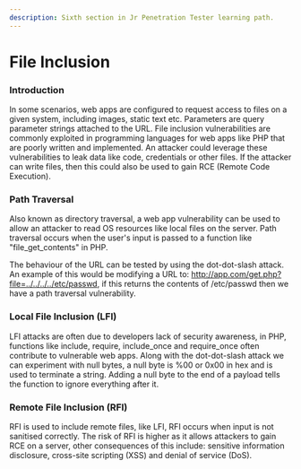 ```yaml
---
description: Sixth section in Jr Penetration Tester learning path.
---
```


# File Inclusion

### Introduction

In some scenarios, web apps are configured to request access to files on a given system, including images, static text etc. Parameters are query parameter strings attached to the URL. File inclusion vulnerabilities are commonly exploited in programming languages for web apps like PHP that are poorly written and implemented. An attacker could leverage these vulnerabilities to leak data like code, credentials or other files. If the attacker can write files, then this could also be used to gain RCE (Remote Code Execution).

### Path Traversal

Also known as directory traversal, a web app vulnerability can be used to allow an attacker to read OS resources like local files on the server. Path traversal occurs when the user's input is passed to a function like "file\_get\_contents" in PHP.&#x20;

The behaviour of the URL can be tested by using the dot-dot-slash attack. An example of this would be modifying a URL to: http://app.com/get.php?file=../../../../etc/passwd, if this returns the contents of /etc/passwd then we have a path traversal vulnerability.

### Local File Inclusion (LFI)

LFI attacks are often due to developers lack of security awareness, in PHP, functions like include, require, include\_once and require\_once often contribute to vulnerable web apps. Along with the dot-dot-slash attack we can experiment with null bytes, a null byte is %00 or 0x00 in hex and is used to terminate a string. Adding a null byte to the end of a payload tells the function to ignore everything after it.

### Remote File Inclusion (RFI)

RFI is used to include remote files, like LFI, RFI occurs when input is not sanitised correctly. The risk of RFI is higher as it allows attackers to gain RCE on a server, other consequences of this include: sensitive information disclosure, cross-site scripting (XSS) and denial of service (DoS).
